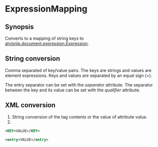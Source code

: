<h1 class="converter">ExpressionMapping</h1>

## Synopsis

Converts to a mapping of string keys to <a href="../converter/alvisnlp.document.expression.Expression" class="converter">alvisnlp.document.expression.Expression</a>.

## String conversion

Comma separated of key/value pairs. The keys are strings and values are element expressions. Keys and values are separated by an equal sign (*=*).

The entry separator can be set with the *separator* attribute. The separator between the key and its value can be set with the *qualifier* attribute.

## XML conversion


1. String conversion of the tag contents or the value of attribute *value*.
2. 

```xml
<KEY>VALUE</KEY>
```



```xml
<entry>VALUE</entry>
```





